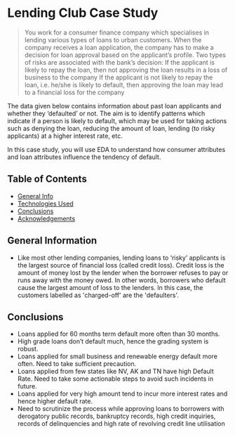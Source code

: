 # Lending Club Case Study
> You work for a consumer finance company which specialises in lending various types of loans to urban customers. When the company receives a loan application, the company has to make a decision for loan approval based on the applicant’s profile. Two types of risks are associated with the bank’s decision:
If the applicant is likely to repay the loan, then not approving the loan results in a loss of business to the company
If the applicant is not likely to repay the loan, i.e. he/she is likely to default, then approving the loan may lead to a financial loss for the company 

The data given below contains information about past loan applicants and whether they ‘defaulted’ or not. The aim is to identify patterns which indicate if a person is likely to default, which may be used for taking actions such as denying the loan, reducing the amount of loan, lending (to risky applicants) at a higher interest rate, etc.

In this case study, you will use EDA to understand how consumer attributes and loan attributes influence the tendency of default.


## Table of Contents
* [General Info](#general-information)
* [Technologies Used](#technologies-used)
* [Conclusions](#conclusions)
* [Acknowledgements](#acknowledgements)

<!-- You can include any other section that is pertinent to your problem -->

## General Information
- Like most other lending companies, lending loans to ‘risky’ applicants is the largest source of financial loss (called credit loss). Credit loss is the amount of money lost by the lender when the borrower refuses to pay or runs away with the money owed. In other words, borrowers who default cause the largest amount of loss to the lenders. In this case, the customers labelled as 'charged-off' are the 'defaulters'. 

## Conclusions
- Loans applied for 60 months term default more often than 30 months.
- High grade loans don’t default much, hence the grading system is
robust.
- Loans applied for small business and renewable energy default more
often. Need to take sufficient precaution.
- Loans applied from few states like NV, AK and TN have high Default Rate.
Need to take some actionable steps to avoid such incidents in future.
- Loans applied for very high amount tend to incur more interest rates
and hence higher default rate.
- Need to scrutinize the process while approving loans to borrowers with
derogatory public records, bankruptcy records, high credit inquiries,
records of delinquencies and high rate of revolving credit line utilisation

